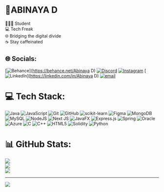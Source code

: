 
# 💫ABINAYA D
 👩🏽‍💻 Student<br> 💻 Tech Freak<br> 🌐 Bridging the digital divide<br> ☕ Stay caffeinated

## 🌐 Socials:
[![Behance](https://img.shields.io/badge/Behance-1769ff?logo=behance&logoColor=white)](https://behance.net/Abinaya D) [![Discord](https://img.shields.io/badge/Discord-%237289DA.svg?logo=discord&logoColor=white)](https://discord.gg/https://discord.gg/HtTvbSye) [![Instagram](https://img.shields.io/badge/Instagram-%23E4405F.svg?logo=Instagram&logoColor=white)](https://instagram.com/abinaya.abi__) [![LinkedIn](https://img.shields.io/badge/LinkedIn-%230077B5.svg?logo=linkedin&logoColor=white)](https://linkedin.com/in/Abinaya D) [![email](https://img.shields.io/badge/Email-D14836?logo=gmail&logoColor=white)](mailto:abinayad2204@gmail.com) 

# 💻 Tech Stack:
![Java](https://img.shields.io/badge/java-%23ED8B00.svg?style=for-the-badge&logo=openjdk&logoColor=white) ![JavaScript](https://img.shields.io/badge/javascript-%23323330.svg?style=for-the-badge&logo=javascript&logoColor=%23F7DF1E) ![Git](https://img.shields.io/badge/git-%23F05033.svg?style=for-the-badge&logo=git&logoColor=white) ![GitHub](https://img.shields.io/badge/github-%23121011.svg?style=for-the-badge&logo=github&logoColor=white) ![scikit-learn](https://img.shields.io/badge/scikit--learn-%23F7931E.svg?style=for-the-badge&logo=scikit-learn&logoColor=white) ![Figma](https://img.shields.io/badge/figma-%23F24E1E.svg?style=for-the-badge&logo=figma&logoColor=white) ![MongoDB](https://img.shields.io/badge/MongoDB-%234ea94b.svg?style=for-the-badge&logo=mongodb&logoColor=white) ![MySQL](https://img.shields.io/badge/mysql-4479A1.svg?style=for-the-badge&logo=mysql&logoColor=white) ![NodeJS](https://img.shields.io/badge/node.js-6DA55F?style=for-the-badge&logo=node.js&logoColor=white) ![Next JS](https://img.shields.io/badge/Next-black?style=for-the-badge&logo=next.js&logoColor=white) ![JavaFX](https://img.shields.io/badge/javafx-%23FF0000.svg?style=for-the-badge&logo=javafx&logoColor=white) ![Express.js](https://img.shields.io/badge/express.js-%23404d59.svg?style=for-the-badge&logo=express&logoColor=%2361DAFB) ![Spring](https://img.shields.io/badge/spring-%236DB33F.svg?style=for-the-badge&logo=spring&logoColor=white) ![Oracle](https://img.shields.io/badge/Oracle-F80000?style=for-the-badge&logo=oracle&logoColor=white) ![Azure](https://img.shields.io/badge/azure-%230072C6.svg?style=for-the-badge&logo=microsoftazure&logoColor=white) ![C](https://img.shields.io/badge/c-%2300599C.svg?style=for-the-badge&logo=c&logoColor=white) ![C++](https://img.shields.io/badge/c++-%2300599C.svg?style=for-the-badge&logo=c%2B%2B&logoColor=white) ![HTML5](https://img.shields.io/badge/html5-%23E34F26.svg?style=for-the-badge&logo=html5&logoColor=white) ![Solidity](https://img.shields.io/badge/Solidity-%23363636.svg?style=for-the-badge&logo=solidity&logoColor=white) ![Python](https://img.shields.io/badge/python-3670A0?style=for-the-badge&logo=python&logoColor=ffdd54)
# 📊 GitHub Stats:
![](https://github-readme-stats.vercel.app/api?username=abinaya-abi2204&theme=dark&hide_border=false&include_all_commits=true&count_private=true)<br/>
![](https://nirzak-streak-stats.vercel.app/?user=abinaya-abi2204&theme=dark&hide_border=false)<br/>
![](https://github-readme-stats.vercel.app/api/top-langs/?username=abinaya-abi2204&theme=dark&hide_border=false&include_all_commits=true&count_private=true&layout=compact)




---
[![](https://visitcount.itsvg.in/api?id=abinaya-abi2204&icon=0&color=0)](https://visitcount.itsvg.in)

<!-- Proudly created with GPRM ( https://gprm.itsvg.in ) -->
